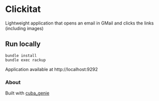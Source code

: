 # Clickitat

Lightweight application that opens an email in GMail and clicks the links (including images)

## Run locally

    bundle install
    bundle exec rackup

Application available at http://localhost:9292



### About
Built with [cuba_genie](http://www.rubydoc.info/gems/cuba_genie)